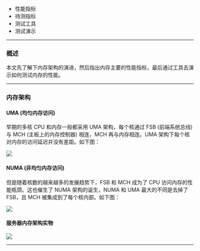 - 性能指标
- 待测指标
- 测试工具
- 测试演示

---

### 概述

本文先了解下内存架构的演进，然后指出内存主要的性能指标，最后通过工具去演示如何测试内存的性能。

---

### 内存架构

#### UMA (均匀内存访问)

早期的多核 CPU 和内存一般都采用 UMA 架构，每个核通过 FSB (前端系统总线) 与 MCH (主板上的内存控制器) 相连，MCH 再与内存相连。UMA 架构下每个核对内存的访问延迟并没有差距。如下图：

![](https://raw.githubusercontent.com/hsxhr-10/picture/master/内存uma.png)

#### NUMA (非均匀内存访问)

但是随着核数的越来越多的发展趋势下，FSB 和 MCH 成为了 CPU 访问内存的性能瓶颈。这也催生了 NUMA 架构的诞生，NUMA 和 UMA 最大的不同是去掉了 FSB，且 MCH 被集成到了每个核内部。如下图：

![](https://raw.githubusercontent.com/hsxhr-10/picture/master/内存numa.png)

#### 服务器内存架构实物

![](https://raw.githubusercontent.com/hsxhr-10/picture/master/服务器内存实物.png)

---


